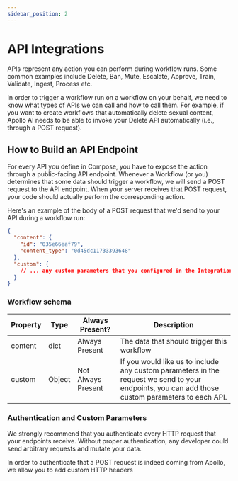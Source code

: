 ```yaml
---
sidebar_position: 2
---
```


# API Integrations

APIs represent any action you can perform during workflow runs. Some common examples include Delete, Ban, Mute, Escalate, Approve, Train, Validate, Ingest, Process etc.

In order to trigger a workflow run on a workflow on your behalf, we need to know what types of APIs we can call and how to call them. For example, if you want to create workflows that automatically delete sexual content, Apollo AI needs to be able to invoke your Delete API automatically (i.e., through a POST request).

## How to Build an API Endpoint

For every API you define in Compose, you have to expose the action through a public-facing API endpoint. Whenever a Workflow (or you) determines that some data should trigger a workflow, we will send a POST request to the API endpoint. When your server receives that POST request, your code should actually perform the corresponding action.

Here's an example of the body of a POST request that we'd send to your API during a workflow run:

```json
{
  "content": {
    "id": "035e66eaf79",
    "content_type": "0d45dc11733393648"
  },
  "custom": {
    // ... any custom parameters that you configured in the Integrations dashboard
  }
}
```

### Workflow schema

| Property | Type   | Always Present?    | Description                                                                                                                                      |
| -------- | ------ | ------------------ | ------------------------------------------------------------------------------------------------------------------------------------------------ |
| content  | dict   | Always Present     | The data that should trigger this workflow                                                                                                       |
| custom   | Object | Not Always Present | If you would like us to include any custom parameters in the request we send to your endpoints, you can add those custom parameters to each API. |

### Authentication and Custom Parameters

We strongly recommend that you authenticate every HTTP request that your endpoints receive. Without proper authentication, any developer could send arbitrary requests and mutate your data.

In order to authenticate that a POST request is indeed coming from Apollo, we allow you to add custom HTTP headers
